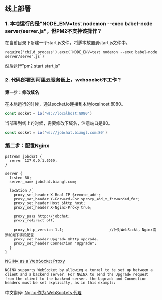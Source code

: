 
## 线上部署

### 1. 本地运行的是"NODE_ENV=test nodemon --exec babel-node server/server.js"，但PM2不支持该操作？

在当前目录下新建一个start.js文件，将脚本放置到start.js文件中。

```
require('child_process').exec(`NODE_ENV=test nodemon --exec babel-node server/server.js`)
```

然后运行"pm2 start start.js"


### 2. 代码部署到阿里云服务器上，websocket不工作？

#### 第一步：修改域名

在本地运行的时候，通过socket.io连接到本地localhost:8080。

```js
const socket = io('ws://localhost:8080')
```

当部署到线上的时候，需要修改下域名，注意端口是80。

```js
const socket = io('ws://jobchat.biangl.com:80')
```

### 第二步：配置Nginx

```
pstream jobchat {
  server 127.0.0.1:8080;
}

server {
  listen 80;
  server_name jobchat.biangl.com;

  location /{
    proxy_set_header X-Real-IP $remote_addr;
    proxy_set_header X-Forward-For $proxy_add_x_forwarded_for;
    proxy_set_header Host $http_host;
    proxy_set_header X-Nginx-Proxy true;

    proxy_pass http://jobchat;
    proxy_redirect off;

    proxy_http_version 1.1;                     //针对WebSockt，Nginx需添加如下字段配置
    proxy_set_header Upgrade $http_upgrade;
    proxy_set_header Connection "Upgrade";
  }
}
```

[NGINX as a WebSocket Proxy](https://www.nginx.com/blog/websocket-nginx/)

```
NGINX supports WebSocket by allowing a tunnel to be set up between a client and a backend server. For NGINX to send the Upgrade request from the client to the backend server, the Upgrade and Connection headers must be set explicitly, as in this example:
```

中文翻译: [Nginx 作为 WebSockets 代理](https://www.oschina.net/translate/websocket-nginx)